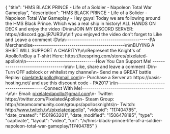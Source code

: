 {
    "title": "HMS BLACK PRINCE - Life of a Soldier - Napoleon Total War Gameplay",
    "description": "HMS BLACK PRINCE - Life of a Solider - Napoleon Total War Gameplay - Hey guys!  Today we are following around the HMS Black Prince. Which was a real ship in history! ALL HANDS ON DECK and enjoy the video :D\n\nJOIN MY DISCORD SERVER: https:\/\/discord.gg\/JjR7UR3\n\nIf you enjoyed the video don't forget to Like and Leave a comment :D\n\n-----------------------------------------PA Merchandise---------------------------------------------\n\nBUYING A SHIRT WILL SUPPORT A CHARITY!\n\nRepresent the Knight's of Apollo!\nBuy a T-shirt Here: https:\/\/teespring.com\/stores\/pixelated-apollo\n\n----------------------------------How You Can Support Me! -----------------------------------\n\n- Like, share and leave a comment :D\n- Turn OFF adblock or whitelist my channel\n- Send me a GREAT battle Replay: pixelatedapollo@gmail.com\n- Purchase a Server at: https:\/\/oasis-hosting.net\/ and use this discount code - PA2017 \n\n------------------------------------------Connect With Me!-----------------------------------------\n\n- Email: pixelatedapollo@gmail.com\n- Twitter: https:\/\/twitter.com\/PixelatedApollo\n- Steam Group:  http:\/\/steamcommunity.com\/groups\/apollosknights\n- Twitch: http:\/\/www.twitch.tv\/pixelatedapollo",
    "videoid": "117404785",
    "date_created": "1501963201",
    "date_modified": "1506478185",
    "type": "captivate",
    "layout": "video",
    "url": "\/v\/hms-black-prince-life-of-a-soldier-napoleon-total-war-gameplay\/117404785"
}